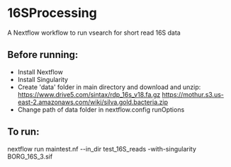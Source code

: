 # 16SProcessing
A Nextflow workflow to run vsearch for short read 16S data

## Before running:
- Install Nextflow
- Install Singularity
- Create 'data' folder in main directory and download and unzip:
  https://www.drive5.com/sintax/rdp_16s_v18.fa.gz
  https://mothur.s3.us-east-2.amazonaws.com/wiki/silva.gold.bacteria.zip
- Change path of data folder in nextflow.config runOptions

## To run:
nextflow run maintest.nf --in_dir test_16S_reads -with-singularity BORG_16S_3.sif
